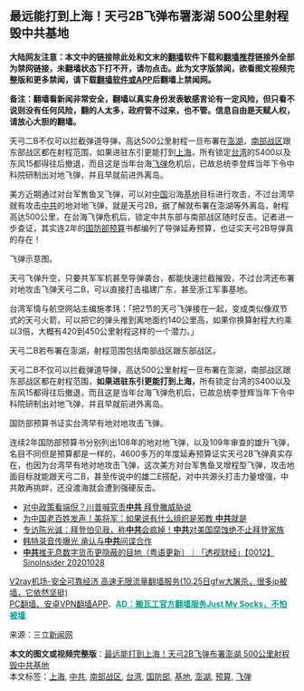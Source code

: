  <h2>最远能打到上海！天弓2B飞弹布署澎湖 500公里射程毁中共基地</h2> <p class="notice"><b>大陆网友注意：本文中的链接除此处和文末的<a href="https://github.com/bannedbook/fanqiang" >翻墙</a>软件下载和<a href="https://github.com/killgcd/justmysocks/blob/master/README.md">翻墙推荐</a>链接外全部为禁网链接，未翻墙状态下打不开，请勿点击。此为文字版禁闻，欲看图文视频完整版和更多禁闻，请下载<a href="https://github.com/bannedbook/fanqiang">翻墙软件或APP</a>后翻墙上禁闻网。</p><p>备注：翻墙看新闻非常安全，翻墙以真实身份发表敏感言论有一定风险，但只看不说则没有任何风险，翻的人太多，政府管不过来，也不管。信息自由是天赋人权，请放心大胆的翻墙。</b></p>  <div class="entry"> <p id="summary">天弓二B不仅可以拦截弹道导弹，高达500公里射程一旦布署在<a href="https://www.bannedbook.org/bnews/tag/%E6%BE%8E%E6%B9%96/" class="st_tag internal_tag" rel="tag" title="标签 澎湖 下的日志">澎湖</a>，<a href="https://www.bannedbook.org/bnews/tag/%e5%8d%97%e9%83%a8%e6%88%98%e5%8c%ba/" class="st_tag internal_tag" rel="tag" title="标签 南部战区 下的日志">南部战区</a>跟东部战区都在射程范围，如果进驻东引更能打到<a href="https://www.bannedbook.org/bnews/tag/%e4%b8%8a%e6%b5%b7/" class="st_tag internal_tag" rel="tag" title="标签 上海 下的日志">上海</a>，所有锁定<a href="https://www.bannedbook.org/bnews/tag/%e5%8f%b0%e6%b9%be/" class="st_tag internal_tag" rel="tag" title="标签 台湾 下的日志">台湾</a>的S400以及东风15都得往后撤退，而且这是当年台海<a href="https://www.bannedbook.org/bnews/tag/%e9%a3%9e%e5%bc%b9/" class="st_tag internal_tag" rel="tag" title="标签 飞弹 下的日志">飞弹</a>危机后，已故总统李登辉当年下令中科院研制出对地飞弹，并且早就前进外离岛。</p> <p>美方近期通过对台军售鱼叉飞弹，可以对<span class='wp_keywordlink_affiliate'><a href="https://www.bannedbook.org/" title="中国" target="_blank">中国</a></span>沿海<a href="https://www.bannedbook.org/bnews/tag/%E5%9F%BA%E5%9C%B0/" class="st_tag internal_tag" rel="tag" title="标签 基地 下的日志">基地</a>目标进行攻击，不过台湾早就有攻击<a href="https://www.bannedbook.org/bnews/tag/%e4%b8%ad%e5%85%b1/" class="st_tag internal_tag" rel="tag" title="标签 中共 下的日志">中共</a>的地对地飞弹，就是天弓2B，据了解就布署在澎湖等外离岛，射程高达500公里，在台海飞弹危机后，锁定中共东部与南部战区随时反击。记者进一步查证，其实连2年的<a href="https://www.bannedbook.org/bnews/tag/%E5%9B%BD%E9%98%B2%E9%83%A8/" class="st_tag internal_tag" rel="tag" title="标签 国防部 下的日志">国防部</a><a href="https://www.bannedbook.org/bnews/tag/%E9%A2%84%E7%AE%97/" class="st_tag internal_tag" rel="tag" title="标签 预算 下的日志">预算</a>书都编列了导弹延寿预算，也证实天弓2B导弹真的存在！</p> <p></p> <p>飞弹示意图。</p>  <p>天弓飞弹升空，只要共军军机甚至导弹袭台，都能快速拦截摧毁，不过台湾还布署对地攻击飞弹天弓二B，可以直接打击福建广东，甚至浙江军事基地。</p> <p></p> <p>台湾军情与航空网站主编施孝玮：「把2节的天弓飞弹接在一起，变成类似像双节式的天弓火箭，可以把它的弹头推到离地面约140公里高，如果你换算射程大约乘以3倍，大概有420到450公里射程这样的一个潜力。」</p> <p></p>  <p>天弓二B若布署在澎湖，射程范围包括南部战区跟东部战区。</p> <p>天弓二B不仅可以拦截弹道导弹，高达500公里射程一旦布署在澎湖，南部战区跟东部战区都在射程范围，<strong>如果进驻东引更能打到上海，</strong>所有锁定台湾的S400以及东风15都得往后撤退，而且这是当年台海飞弹危机后，已故总统李登辉当年下令中科院研制出对地飞弹，并且早就前进外离岛。</p> <p></p> <p>国防部预算书证实台湾早有地对地攻击飞弹。</p>  <p>连续2年国防部预算书分别列出108年的地对地飞弹，以及109年审查的雄升飞弹，名目不同但是预算都是一样的，4600多万的年度延寿预算证实天弓2B飞弹真实存在，也因为台湾早有地对地攻击飞弹，这次美方对台军售鱼叉增程型飞弹，攻击地面目标就能跟天弓二B，甚至传说中的雄二E搭配，对中共源头打击力量增强，中共敢再挑衅，还没渡海就会遭到强硬反击。</p> <ul class='op-related-articles' title='相关阅读'> <li><a href='https://www.bannedbook.org/bnews/taiwannews/20201029/1422249.html' target='_blank'>对中政策看端倪？川普喊究责<b>中共</b> 拜登撇威胁说</a></li> <li><a href='https://www.bannedbook.org/bnews/cnnews/20201029/1422238.html' target='_blank'>为中国老百姓发声！美将军：如果说有什么组织是邪教 <b>中共</b>就是</a></li> <li><a href='https://www.bannedbook.org/bnews/taiwannews/20201029/1422213.html' target='_blank'>专访陈光诚：拜登怕见我，称<b>中共</b>会疯掉！<b>中共</b>对美国腐蚀绝不止拜登家族</a></li> <li><a href='https://www.bannedbook.org/bnews/bannedvideo/20201029/1422205.html' target='_blank'>韩特录音传曝光 承认与<b>中共</b>间谍合作</a></li> <li><a href='https://www.bannedbook.org/bnews/bannedvideo/20201029/1422203.html' target='_blank'><b>中共</b>推无息数字货币更隐蔽的目地（粤语更新）｜「透视财经」【0012】SinoInsider 20201028</a></li> </ul> <p class="texttj"> <a href="https://www.bannedbook.org/forum23/topic22702.html" target="_blank">V2ray机场-安全可靠经济 高速无限流量翻墙服务(10.25日gfw大屠杀，很多ip被墙，它依然坚挺)</a><br/> <a href="https://github.com/bannedbook/fanqiang/wiki/%E7%A6%81%E9%97%BB%E7%BD%91%E5%AE%89%E5%8D%93%E7%BF%BB%E5%A2%99%E6%96%B0%E9%97%BBAPP" target="_blank">PC翻墙、安卓VPN翻墙APP</a>、<span onclick="window.open('https://github.com/killgcd/justmysocks/blob/master/README.md')" style="font-weight:bold;color:#00A191;cursor:pointer;text-decoration:underline;outline:none">AD：搬瓦工官方翻墙服务Just My Socks，不怕被墙</span></p><p> 来源：三立<span class='wp_keywordlink_affiliate'><a href="https://www.bannedbook.org/" title="新闻网">新闻网</a></span> </p><a name='sharetosocial'></a>       <div><b>本文的图文或视频完整版</b>：<a href='https://www.bannedbook.org/bnews/topimagenews/20201029/1422258.html'>最远能打到上海！天弓2B飞弹布署澎湖 500公里射程毁中共基地</a></div>  </div><!--END ENTRY--> <div class="postfooter"> <div>本文标签：<a href="https://www.bannedbook.org/bnews/tag/%e4%b8%8a%e6%b5%b7/" rel="tag">上海</a>, <a href="https://www.bannedbook.org/bnews/tag/%e4%b8%ad%e5%85%b1/" rel="tag">中共</a>, <a href="https://www.bannedbook.org/bnews/tag/%e5%8d%97%e9%83%a8%e6%88%98%e5%8c%ba/" rel="tag">南部战区</a>, <a href="https://www.bannedbook.org/bnews/tag/%e5%8f%b0%e6%b9%be/" rel="tag">台湾</a>, <a href="https://www.bannedbook.org/bnews/tag/%E5%9B%BD%E9%98%B2%E9%83%A8/" rel="tag">国防部</a>, <a href="https://www.bannedbook.org/bnews/tag/%E5%9F%BA%E5%9C%B0/" rel="tag">基地</a>, <a href="https://www.bannedbook.org/bnews/tag/%E6%BE%8E%E6%B9%96/" rel="tag">澎湖</a>, <a href="https://www.bannedbook.org/bnews/tag/%E9%A2%84%E7%AE%97/" rel="tag">预算</a>, <a href="https://www.bannedbook.org/bnews/tag/%e9%a3%9e%e5%bc%b9/" rel="tag">飞弹</a></div>  </div><!--END POSTFOOTER--> 